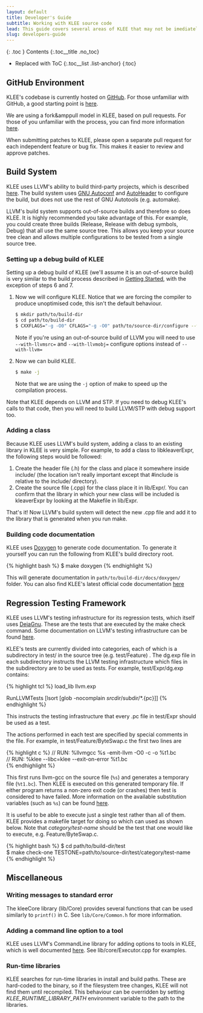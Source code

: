 ```yaml
---
layout: default
title: Developer's Guide
subtitle: Working with KLEE source code
lead: This guide covers several areas of KLEE that may not be imediately obvious to new developers.
slug: developers-guide
---
```


{: .toc }
Contents
{:.toc__title .no_toc}
* Replaced with ToC
{:.toc__list .list-anchor}
{:toc}

## GitHub Environment

KLEE's codebase is currently hosted on [GitHub](https://github.com/ccadar/klee). For those unfamiliar with GitHub, a good starting point is [here](https://help.github.com/categories/54/articles).

We are using a fork&amppull model in KLEE, based on pull requests. For those of you unfamiliar with the process, you can find more information [here](https://help.github.com/articles/using-pull-requests).

When submitting patches to KLEE, please open a separate pull request for each independent feature or bug fix. This makes it easier to review and approve patches.

## Build System

KLEE uses LLVM's ability to build third-party projects, which is described [here](http://llvm.org/docs/Projects.html). The build system uses [GNU Autoconf](http://www.gnu.org/software/autoconf/) and [AutoHeader](http://www.gnu.org/savannah-checkouts/gnu/autoconf/manual/autoconf-2.69/html_node/autoheader-Invocation.html) to configure the build, but does not use the rest of GNU Autotools (e.g. automake).

LLVM's build system supports out-of-source builds and therefore so does KLEE. It is highly recommended you take advantage of this. For example, you could create three builds (Release, Release with debug symbols, Debug) that all use the same source tree. This allows you keep your source tree clean and allows multiple configurations to be tested from a single source tree.

### Setting up a debug build of KLEE

Setting up a debug build of KLEE (we'll assume it is an out-of-source build) is very similar to the build process described in [Getting Started]({{site.baseurl}}/getting-started), with the exception of steps 6 and 7.

1.  Now we will configure KLEE. Notice that we are forcing the compiler to produce unoptimised code, this isn't the default behaviour.

    ```bash
    $ mkdir path/to/build-dir  
    $ cd path/to/build-dir  
    $ CXXFLAGS="-g -O0" CFLAGS="-g -O0" path/to/source-dir/configure --with-llvm=path/to/llvm --with-stp=path/to/stp/install --with-uclibc=path/to/klee-uclibc --enable-posix-runtime --with-runtime=Debug+Asserts
    ```

    Note if you're using an out-of-source build of LLVM you will need to use `--with-llvmsrc=` and `--with-llvmobj=` configure options instead of `--with-llvm=`
    
2.  Now we can build KLEE.

    ```bash
    $ make -j
    ```

    Note that we are using the `-j` option of make to speed up the compilation process.

Note that KLEE depends on LLVM and STP. If you need to debug KLEE's calls to that code, then you will need to build LLVM/STP with debug support too.

### Adding a class

Because KLEE uses LLVM's build system, adding a class to an existing library in KLEE is very simple. For example, to add a class to libkleaverExpr, the following steps would be followed:

1. Create the header file (.h) for the class and place it somewhere inside include/ (the location isn't really important except that #include is relative to the include/ directory).
2. Create the source file (.cpp) for the class place it in lib/Expr/. You can confirm that the library in which your new class will be included is kleaverExpr by looking at the Makefile in lib/Expr.

That's it! Now LLVM's build system will detect the new .cpp file and add it to the library that is generated when you run make.

### Building code documentation

KLEE uses [Doxygen](http://www.doxygen.org) to generate code documentation. To generate it yourself you can run the following from KLEE's build directory root.

{% highlight bash %}
$ make doxygen
{% endhighlight %}

This will generate documentation in `path/to/build-dir/docs/doxygen/` folder. You can also find KLEE's latest official code documentation [here](http://test.minormatter.com/~ddunbar/klee-doxygen/index.html)

## Regression Testing Framework

KLEE uses LLVM's testing infrastructure for its regression tests, which itself uses [DejaGnu](http://www.gnu.org/software/dejagnu/). These are the tests that are executed by the make check command. Some documentation on LLVM's testing infrastructure can be found [here](http://llvm.org/docs/TestingGuide.html#rtcustom).

KLEE's tests are currently divided into categories, each of which is a subdirectory in test/ in the source tree (e.g. test/Feature) . The dg.exp file in each subdirectory instructs the LLVM testing infrastructure which files in the subdirectory are to be used as tests. For example, test/Expr/dg.exp contains:

{% highlight tcl %}
load_lib llvm.exp
    
RunLLVMTests [lsort [glob -nocomplain $srcdir/$subdir/*.{pc}]]
{% endhighlight %}

This instructs the testing infrastructure that every .pc file in test/Expr should be used as a test.

The actions performed in each test are specified by special comments in the file. For example, in test/Feature/ByteSwap.c the first two lines are

{% highlight c %}
// RUN: %llvmgcc %s -emit-llvm -O0 -c -o %t1.bc  
// RUN: %klee --libc=klee --exit-on-error %t1.bc  
{% endhighlight %}

This first runs llvm-gcc on the source file (`%s`) and generates a temporary file (`%t1.bc`). Then KLEE is executed on this generated temporary file. If either program returns a non-zero exit code (or crashes) then test is considered to have failed. More information on the available substitution variables (such as `%s`) can be found [here](http://llvm.org/releases/3.1/docs/TestingGuide.html#rtvars).

It is useful to be able to execute just a single test rather than all of them. KLEE provides a makefile target for doing so which can used as shown below. Note that _category/test-name_ should be the test that one would like to execute, e.g. Feature/ByteSwap.c.

{% highlight bash %}
$ cd path/to/build-dir/test  
$ make check-one TESTONE=path/to/source-dir/test/category/test-name
{% endhighlight %}

## Miscellaneous

### Writing messages to standard error

The kleeCore library (lib/Core) provides several functions that can be used similarly to `printf()` in C. See `lib/Core/Common.h` for more information.

### Adding a command line option to a tool

KLEE uses LLVM's CommandLine library for adding options to tools in KLEE, which is well documented [here](http://llvm.org/docs/CommandLine.html). See lib/core/Executor.cpp for examples.

### Run-time libraries

KLEE searches for run-time libraries in install and build paths. These are hard-coded to the binary, so if the filesystem tree changes, KLEE will not find them until recompiled. This behaviour can be overridden by setting _KLEE_RUNTIME_LIBRARY_PATH_ environment variable to the path to the libraries.
